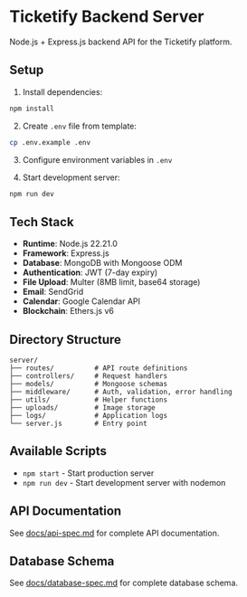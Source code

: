 # Ticketify Backend Server

Node.js + Express.js backend API for the Ticketify platform.

## Setup

1. Install dependencies:
```bash
npm install
```

2. Create `.env` file from template:
```bash
cp .env.example .env
```

3. Configure environment variables in `.env`

4. Start development server:
```bash
npm run dev
```

## Tech Stack

- **Runtime**: Node.js 22.21.0
- **Framework**: Express.js
- **Database**: MongoDB with Mongoose ODM
- **Authentication**: JWT (7-day expiry)
- **File Upload**: Multer (8MB limit, base64 storage)
- **Email**: SendGrid
- **Calendar**: Google Calendar API
- **Blockchain**: Ethers.js v6

## Directory Structure

```
server/
├── routes/          # API route definitions
├── controllers/     # Request handlers
├── models/          # Mongoose schemas
├── middleware/      # Auth, validation, error handling
├── utils/           # Helper functions
├── uploads/         # Image storage
├── logs/            # Application logs
└── server.js        # Entry point
```

## Available Scripts

- `npm start` - Start production server
- `npm run dev` - Start development server with nodemon

## API Documentation

See [docs/api-spec.md](../docs/api-spec.md) for complete API documentation.

## Database Schema

See [docs/database-spec.md](../docs/database-spec.md) for complete database schema.

